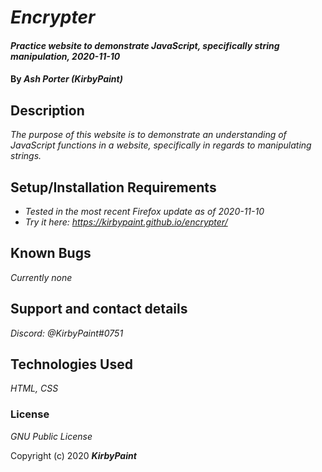 # _Encrypter_

#### _Practice website to demonstrate JavaScript, specifically string manipulation, 2020-11-10_

#### By _**Ash Porter (KirbyPaint)**_

## Description

_The purpose of this website is to demonstrate an understanding of JavaScript functions in a website, specifically in regards to manipulating strings._

## Setup/Installation Requirements

* _Tested in the most recent Firefox update as of 2020-11-10_
* _Try it here: https://kirbypaint.github.io/encrypter/_

## Known Bugs

_Currently none_

## Support and contact details

_Discord: @KirbyPaint#0751_

## Technologies Used

_HTML, CSS_

### License

*GNU Public License*

Copyright (c) 2020 **_KirbyPaint_**
